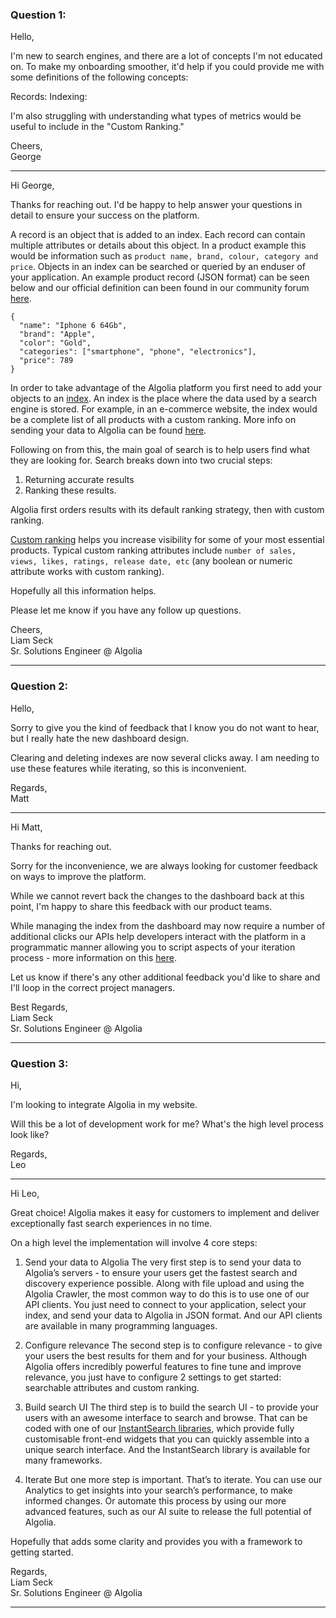 ### Question 1:

Hello,

I'm new to search engines, and there are a lot of concepts I'm not educated on. To make my onboarding smoother, it'd help if you could provide me with some definitions of the following concepts:

Records: Indexing:

I'm also struggling with understanding what types of metrics would be useful to include in the "Custom Ranking."

Cheers,<br /> George

---

Hi George,

Thanks for reaching out. I'd be happy to help answer your questions in detail to ensure your success on the platform.

A record is an object that is added to an index. Each record can contain multiple attributes or details about this object. In a product example this would be information such as `product name, brand, colour, category and price`. Objects in an index can be searched or queried by an enduser of your application. An example product record (JSON format) can be seen below and our official definition can been found in our community forum [here](https://support.algolia.com/hc/en-us/articles/4406981906833#:~:text=What%20is%20a%20record).

```
{
  "name": "Iphone 6 64Gb",
  "brand": "Apple",
  "color": "Gold",
  "categories": ["smartphone", "phone", "electronics"],
  "price": 789
}
```

In order to take advantage of the Algolia platform you first need to add your objects to an [index](https://support.algolia.com/hc/en-us/articles/4406981910289-What-is-an-index-#:~:text=An%20index%20is%20the%20place,is%20optimized%20for%20search%20operations). An index is the place where the data used by a search engine is stored. For example, in an e-commerce website, the index would be a complete list of all products with a custom ranking. More info on sending your data to Algolia can be found [here](https://www.algolia.com/doc/guides/sending-and-managing-data/send-and-update-your-data/).

Following on from this, the main goal of search is to help users find what they are looking for. Search breaks down into two crucial steps:

1. Returning accurate results
2. Ranking these results.

Algolia first orders results with its default ranking strategy, then with custom ranking.

[Custom ranking](https://www.algolia.com/doc/guides/managing-results/relevance-overview/in-depth/ranking-criteria/#custom) helps you increase visibility for some of your most essential products. Typical custom ranking attributes include `number of sales, views, likes, ratings, release date, etc` (any boolean or numeric attribute works with custom ranking).

Hopefully all this information helps.

Please let me know if you have any follow up questions.

Cheers,<br /> Liam Seck<br /> Sr. Solutions Engineer @ Algolia

---

### Question 2:

Hello,

Sorry to give you the kind of feedback that I know you do not want to hear, but I really hate the new dashboard design.

Clearing and deleting indexes are now several clicks away. I am needing to use these features while iterating, so this is inconvenient.

Regards,<br /> Matt

---

Hi Matt,

Thanks for reaching out.

Sorry for the inconvenience, we are always looking for customer feedback on ways to improve the platform.

While we cannot revert back the changes to the dashboard back at this point, I'm happy to share this feedback with our product teams.

While managing the index from the dashboard may now require a number of additional clicks our APIs help developers interact with the platform in a programmatic manner allowing you to script aspects of your iteration process - more information on this [here](https://www.algolia.com/doc/guides/sending-and-managing-data/manage-your-indices/).

Let us know if there's any other additional feedback you'd like to share and I'll loop in the correct project managers.

Best Regards,<br /> Liam Seck<br /> Sr. Solutions Engineer @ Algolia

---

### Question 3:

Hi,

I'm looking to integrate Algolia in my website.

Will this be a lot of development work for me? What's the high level process look like?

Regards,<br /> Leo

---

Hi Leo,

Great choice! Algolia makes it easy for customers to implement and deliver exceptionally fast search experiences in no time.

On a high level the implementation will involve 4 core steps:

1. Send your data to Algolia The very first step is to send your data to Algolia’s servers - to ensure your users get the fastest search and discovery experience possible. Along with file upload and using the Algolia Crawler, the most common way to do this is to use one of our API clients. You just need to connect to your application, select your index, and send your data to Algolia in JSON format. And our API clients are available in many programming languages.

2. Configure relevance The second step is to configure relevance - to give your users the best results for them and for your business. Although Algolia offers incredibly powerful features to fine tune and improve relevance, you just have to configure 2 settings to get started: searchable attributes and custom ranking.

3. Build search UI The third step is to build the search UI - to provide your users with an awesome interface to search and browse. That can be coded with one of our [InstantSearch libraries](https://www.algolia.com/doc/guides/building-search-ui/what-is-instantsearch/js/), which provide fully customisable front-end widgets that you can quickly assemble into a unique search interface. And the InstantSearch library is available for many frameworks.

4. Iterate But one more step is important. That’s to iterate. You can use our Analytics to get insights into your search’s performance, to make informed changes. Or automate this process by using our more advanced features, such as our AI suite to release the full potential of Algolia.

Hopefully that adds some clarity and provides you with a framework to getting started.

Regards,<br /> Liam Seck<br /> Sr. Solutions Engineer @ Algolia

---
